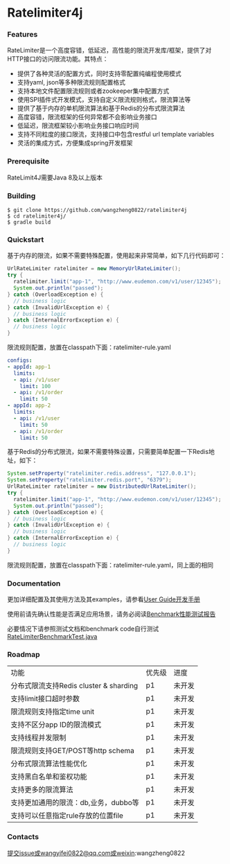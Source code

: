 # Ratelimiter4j 
### Features
RateLimiter是一个高度容错，低延迟，高性能的限流开发库/框架，提供了对HTTP接口的访问限流功能。其特点：
* 提供了各种灵活的配置方式，同时支持零配置纯编程使用模式
* 支持yaml, json等多种限流规则配置格式
* 支持本地文件配置限流规则或者zookeeper集中配置方式
* 使用SPI插件式开发模式，支持自定义限流规则格式，限流算法等
* 提供了基于内存的单机限流算法和基于Redis的分布式限流算法
* 高度容错，限流框架的任何异常都不会影响业务接口
* 低延迟，限流框架较小影响业务接口响应时间
* 支持不同粒度的接口限流，支持接口中包含restful url template variables
* 灵活的集成方式，方便集成spring开发框架

### Prerequisite
RateLimit4J需要Java 8及以上版本

### Building
```shell
$ git clone https://github.com/wangzheng0822/ratelimiter4j
$ cd ratelimiter4j/
$ gradle build
```

### Quickstart

基于内存的限流，如果不需要特殊配置，使用起来非常简单，如下几行代码即可：
```java
UrlRateLimiter ratelimiter = new MemoryUrlRateLimiter();
try {
  ratelimiter.limit("app-1", "http://www.eudemon.com/v1/user/12345");
  System.out.println("passed");
} catch (OverloadException e) {
  // business logic
} catch (InvalidUrlException e) {
  // business logic
} catch (InternalErrorException e) {
  // business logic
}
```
限流规则配置，放置在classpath下面：ratelimiter-rule.yaml
```yaml
configs:
- appId: app-1
  limits:
  - api: /v1/user
    limit: 100
  - api: /v1/order
    limit: 50
- appId: app-2
  limits:
  - api: /v1/user
    limit: 50
  - api: /v1/order
    limit: 50
```

基于Redis的分布式限流，如果不需要特殊设置，只需要简单配置一下Redis地址，如下：
```java
System.setProperty("ratelimiter.redis.address", "127.0.0.1");
System.setProperty("ratelimiter.redis.port", "6379");
UrlRateLimiter ratelimiter = new DistributedUrlRateLimiter();
try {
  ratelimiter.limit("app-1", "http://www.eudemon.com/v1/user/12345");
  System.out.println("passed");
} catch (OverloadException e) {
  // business logic
} catch (InvalidUrlException e) {
  // business logic
} catch (InternalErrorException e) {
  // business logic
}
```
限流规则配置，放置在classpath下面：ratelimiter-rule.yaml，同上面的相同

### Documentation
更加详细配置及其使用方法及其examples，请参看[User Guide开发手册](https://github.com/wangzheng0822/ratelimiter/wiki/1.-User-Guide%E5%BC%80%E5%8F%91%E6%89%8B%E5%86%8C "User Guide开发手册")
 
使用前请先确认性能是否满足应用场景，请务必阅读[Benchmark性能测试报告](https://github.com/wangzheng0822/ratelimiter/wiki/2.-Benchmark%E6%80%A7%E8%83%BD%E6%B5%8B%E8%AF%95%E6%8A%A5%E5%91%8A)

必要情况下请参照测试文档和benchmark code自行测试[RateLimiterBenchmarkTest.java](https://github.com/wangzheng0822/ratelimiter/blob/master/src/test/java/com/eudemon/ratelimiter/benchmark/RateLimiterBenchmarkTest.java)


### Roadmap
<table>
  <tr>
    <td>功能</td>
    <td>优先级</td>
    <td>进度</td>
  </tr>
  <tr>
    <td>分布式限流支持Redis cluster & sharding</td>
    <td>p1</td>
    <td>未开发</td>
  </tr>
  <tr>
    <td>支持limit接口超时参数</td>
    <td>p1</td>
    <td>未开发</td>
  </tr>
  <tr>
    <td>限流规则支持指定time unit</td>
    <td>p1</td>
    <td>未开发</td>
  </tr>
  <tr>
    <td>支持不区分app ID的限流模式</td>
    <td>p1</td>
    <td>未开发</td>
  </tr>
  <tr>
    <td>支持线程并发限制</td>
    <td>p1</td>
    <td>未开发</td>
  </tr>
  <tr>
    <td>限流规则支持GET/POST等http schema</td>
    <td>p1</td>
    <td>未开发</td>
  </tr>
  <tr>
    <td>分布式限流算法性能优化</td>
    <td>p1</td>
    <td>未开发</td>
  </tr>
  <tr>
    <td>支持黑白名单和鉴权功能</td>
    <td>p1</td>
    <td>未开发</td>
  </tr>
  <tr>
    <td>支持更多的限流算法</td>
    <td>p1</td>
    <td>未开发</td>
  </tr>
  <tr>
    <td>支持更加通用的限流：db,业务，dubbo等</td>
    <td>p1</td>
    <td>未开发</td>
  </tr>
  <tr>
    <td>支持可以任意指定rule存放的位置file</td>
    <td>p1</td>
    <td>未开发</td>
  </tr>
</table>

### Contacts
提交issue或wangyifei0822@qq.com或weixin:wangzheng0822
